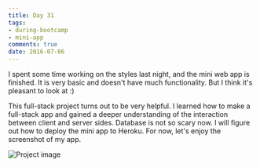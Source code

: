 ```yaml
---
title: Day 31   
tags: 
- during-bootcamp
- mini-app
comments: true
date: 2016-07-06
---
```


I spent some time working on the styles last night, and the mini web app is finished. It is very basic and doesn't have much functionality. But I think it's pleasant to look at :) 

This full-stack project turns out to be very helpful. I learned how to make a full-stack app and gained a deeper understanding of the interaction between client and server sides.  Database is not so scary now.  I will figure out how to deploy the mini app to Heroku. For now, let's enjoy the screenshot of my app. 

![Project image](/mks-blog/images/github-fetcher.jpg)







